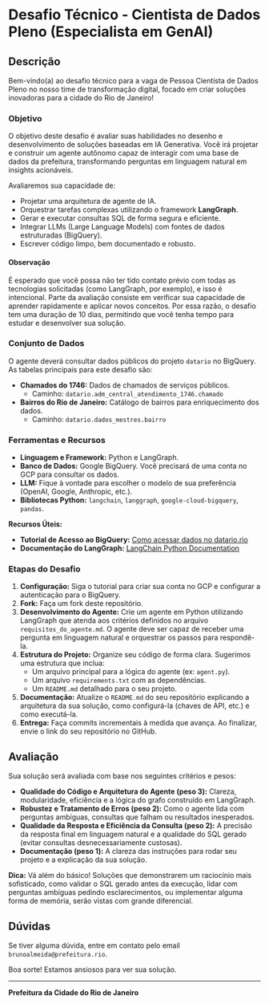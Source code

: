 # Desafio Técnico - Cientista de Dados Pleno (Especialista em GenAI)

## Descrição

Bem-vindo(a) ao desafio técnico para a vaga de Pessoa Cientista de Dados Pleno no nosso time de transformação digital, focado em criar soluções inovadoras para a cidade do Rio de Janeiro!

### Objetivo

O objetivo deste desafio é avaliar suas habilidades no desenho e desenvolvimento de soluções baseadas em IA Generativa. Você irá projetar e construir um agente autônomo capaz de interagir com uma base de dados da prefeitura, transformando perguntas em linguagem natural em insights acionáveis.

Avaliaremos sua capacidade de:
- Projetar uma arquitetura de agente de IA.
- Orquestrar tarefas complexas utilizando o framework **LangGraph**.
- Gerar e executar consultas SQL de forma segura e eficiente.
- Integrar LLMs (Large Language Models) com fontes de dados estruturadas (BigQuery).
- Escrever código limpo, bem documentado e robusto.

#### Observação

É esperado que você possa não ter tido contato prévio com todas as tecnologias solicitadas (como LangGraph, por exemplo), e isso é intencional. Parte da avaliação consiste em verificar sua capacidade de aprender rapidamente e aplicar novos conceitos. Por essa razão, o desafio tem uma duração de 10 dias, permitindo que você tenha tempo para estudar e desenvolver sua solução.

### Conjunto de Dados

O agente deverá consultar dados públicos do projeto `datario` no BigQuery. As tabelas principais para este desafio são:

- **Chamados do 1746:** Dados de chamados de serviços públicos.
  - Caminho: `datario.adm_central_atendimento_1746.chamado`
- **Bairros do Rio de Janeiro:** Catálogo de bairros para enriquecimento dos dados.
  - Caminho: `datario.dados_mestres.bairro`

### Ferramentas e Recursos

- **Linguagem e Framework:** Python e LangGraph.
- **Banco de Dados:** Google BigQuery. Você precisará de uma conta no GCP para consultar os dados.
- **LLM:** Fique à vontade para escolher o modelo de sua preferência (OpenAI, Google, Anthropic, etc.).
- **Bibliotecas Python:** `langchain`, `langgraph`, `google-cloud-bigquery`, `pandas`.

**Recursos Úteis:**
- **Tutorial de Acesso ao BigQuery:** [Como acessar dados no datario.rio](https://docs.dados.rio/tutoriais/como-acessar-dados/)
- **Documentação do LangGraph:** [LangChain Python Documentation](https://python.langchain.com/docs/langgraph)

### Etapas do Desafio

1.  **Configuração:** Siga o tutorial para criar sua conta no GCP e configurar a autenticação para o BigQuery.
2.  **Fork:** Faça um fork deste repositório.
3.  **Desenvolvimento do Agente:** Crie um agente em Python utilizando LangGraph que atenda aos critérios definidos no arquivo `requisitos_do_agente.md`. O agente deve ser capaz de receber uma pergunta em linguagem natural e orquestrar os passos para respondê-la.
4.  **Estrutura do Projeto:** Organize seu código de forma clara. Sugerimos uma estrutura que inclua:
    - Um arquivo principal para a lógica do agente (ex: `agent.py`).
    - Um arquivo `requirements.txt` com as dependências.
    - Um `README.md` detalhado para o seu projeto.
5.  **Documentação:** Atualize o `README.md` do seu repositório explicando a arquitetura da sua solução, como configurá-la (chaves de API, etc.) e como executá-la.
6.  **Entrega:** Faça commits incrementais à medida que avança. Ao finalizar, envie o link do seu repositório no GitHub.

## Avaliação

Sua solução será avaliada com base nos seguintes critérios e pesos:

- **Qualidade do Código e Arquitetura do Agente (peso 3):** Clareza, modularidade, eficiência e a lógica do grafo construído em LangGraph.
- **Robustez e Tratamento de Erros (peso 2):** Como o agente lida com perguntas ambíguas, consultas que falham ou resultados inesperados.
- **Qualidade da Resposta e Eficiência da Consulta (peso 2):** A precisão da resposta final em linguagem natural e a qualidade do SQL gerado (evitar consultas desnecessariamente custosas).
- **Documentação (peso 1):** A clareza das instruções para rodar seu projeto e a explicação da sua solução.

**Dica:** Vá além do básico! Soluções que demonstrarem um raciocínio mais sofisticado, como validar o SQL gerado antes da execução, lidar com perguntas ambíguas pedindo esclarecimentos, ou implementar alguma forma de memória, serão vistas com grande diferencial.

## Dúvidas

Se tiver alguma dúvida, entre em contato pelo email `brunoalmeida@prefeitura.rio`.

Boa sorte! Estamos ansiosos para ver sua solução.

---

**Prefeitura da Cidade do Rio de Janeiro**
